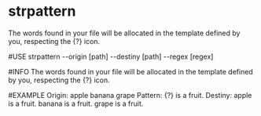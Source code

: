 # strpattern
The words found in your file will be allocated in the template defined by you, respecting the {?} icon.

#USE
strpattern --origin [path] --destiny [path] --regex [regex]

#INFO
The words found in your file will be allocated in the template defined by you, respecting the {?} icon.
	
#EXAMPLE
Origin: apple banana grape
Pattern: {?} is a fruit.
Destiny:
    apple is a fruit.
    banana is a fruit.
    grape is a fruit.
